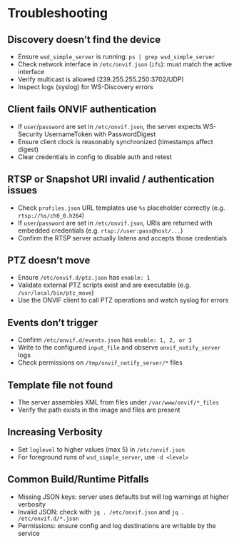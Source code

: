 # Troubleshooting

## Discovery doesn’t find the device
- Ensure `wsd_simple_server` is running: `ps | grep wsd_simple_server`
- Check network interface in `/etc/onvif.json` (`ifs`): must match the active interface
- Verify multicast is allowed (239.255.255.250:3702/UDP)
- Inspect logs (syslog) for WS-Discovery errors

## Client fails ONVIF authentication
- If `user`/`password` are set in `/etc/onvif.json`, the server expects WS-Security UsernameToken with PasswordDigest
- Ensure client clock is reasonably synchronized (timestamps affect digest)
- Clear credentials in config to disable auth and retest

## RTSP or Snapshot URI invalid / authentication issues
- Check `profiles.json` URL templates use `%s` placeholder correctly (e.g. `rtsp://%s/ch0_0.h264`)
- If `user`/`password` are set in `/etc/onvif.json`, URIs are returned with embedded credentials (e.g. `rtsp://user:pass@host/...`)
- Confirm the RTSP server actually listens and accepts those credentials

## PTZ doesn’t move
- Ensure `/etc/onvif.d/ptz.json` has `enable: 1`
- Validate external PTZ scripts exist and are executable (e.g. `/usr/local/bin/ptz_move`)
- Use the ONVIF client to call PTZ operations and watch syslog for errors

## Events don’t trigger
- Confirm `/etc/onvif.d/events.json` has `enable: 1, 2, or 3`
- Write to the configured `input_file` and observe `onvif_notify_server` logs
- Check permissions on `/tmp/onvif_notify_server/*` files

## Template file not found
- The server assembles XML from files under `/var/www/onvif/*_files`
- Verify the path exists in the image and files are present

## Increasing Verbosity
- Set `loglevel` to higher values (max 5) in `/etc/onvif.json`
- For foreground runs of `wsd_simple_server`, use `-d <level>`

## Common Build/Runtime Pitfalls
- Missing JSON keys: server uses defaults but will log warnings at higher verbosity
- Invalid JSON: check with `jq . /etc/onvif.json` and `jq . /etc/onvif.d/*.json`
- Permissions: ensure config and log destinations are writable by the service

